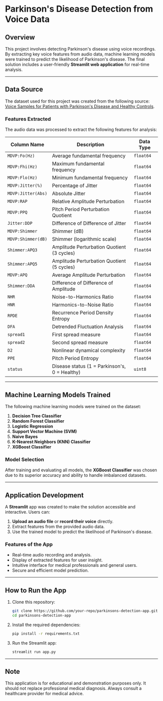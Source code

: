 # Parkinson's Disease Detection from Voice Data

## Overview
This project involves detecting Parkinson's disease using voice recordings. By extracting key voice features from audio data, machine learning models were trained to predict the likelihood of Parkinson's disease. The final solution includes a user-friendly **Streamlit web application** for real-time analysis.

---

## Data Source
The dataset used for this project was created from the following source:
[Voice Samples for Patients with Parkinson's Disease and Healthy Controls](https://figshare.com/articles/dataset/Voice_Samples_for_Patients_with_Parkinson_s_Disease_and_Healthy_Controls/23849127).

### Features Extracted
The audio data was processed to extract the following features for analysis:

| Column Name         | Description                                 | Data Type |
|---------------------|---------------------------------------------|-----------|
| `MDVP:Fo(Hz)`       | Average fundamental frequency              | `float64` |
| `MDVP:Fhi(Hz)`      | Maximum fundamental frequency              | `float64` |
| `MDVP:Flo(Hz)`      | Minimum fundamental frequency              | `float64` |
| `MDVP:Jitter(%)`    | Percentage of Jitter                       | `float64` |
| `MDVP:Jitter(Abs)`  | Absolute Jitter                            | `float64` |
| `MDVP:RAP`          | Relative Amplitude Perturbation            | `float64` |
| `MDVP:PPQ`          | Pitch Period Perturbation Quotient         | `float64` |
| `Jitter:DDP`        | Difference of Difference of Jitter         | `float64` |
| `MDVP:Shimmer`      | Shimmer (dB)                               | `float64` |
| `MDVP:Shimmer(dB)`  | Shimmer (logarithmic scale)                | `float64` |
| `Shimmer:APQ3`      | Amplitude Perturbation Quotient (3 cycles) | `float64` |
| `Shimmer:APQ5`      | Amplitude Perturbation Quotient (5 cycles) | `float64` |
| `MDVP:APQ`          | Average Amplitude Perturbation             | `float64` |
| `Shimmer:DDA`       | Difference of Difference of Amplitude      | `float64` |
| `NHR`               | Noise-to-Harmonics Ratio                   | `float64` |
| `HNR`               | Harmonics-to-Noise Ratio                   | `float64` |
| `RPDE`              | Recurrence Period Density Entropy          | `float64` |
| `DFA`               | Detrended Fluctuation Analysis             | `float64` |
| `spread1`           | First spread measure                       | `float64` |
| `spread2`           | Second spread measure                      | `float64` |
| `D2`                | Nonlinear dynamical complexity             | `float64` |
| `PPE`               | Pitch Period Entropy                       | `float64` |
| `status`            | Disease status (1 = Parkinson's, 0 = Healthy) | `uint8` |

---

## Machine Learning Models Trained
The following machine learning models were trained on the dataset:

1. **Decision Tree Classifier**
2. **Random Forest Classifier**
3. **Logistic Regression**
4. **Support Vector Machine (SVM)**
5. **Naive Bayes**
6. **K-Nearest Neighbors (KNN) Classifier**
7. **XGBoost Classifier**

### Model Selection
After training and evaluating all models, the **XGBoost Classifier** was chosen due to its superior accuracy and ability to handle imbalanced datasets.

---

## Application Development
A **Streamlit** app was created to make the solution accessible and interactive. Users can:

1. **Upload an audio file** or **record their voice** directly.
2. Extract features from the provided audio data.
3. Use the trained model to predict the likelihood of Parkinson's disease.

### Features of the App
- Real-time audio recording and analysis.
- Display of extracted features for user insight.
- Intuitive interface for medical professionals and general users.
- Secure and efficient model prediction.

---

## How to Run the App
1. Clone this repository:
   ```bash
   git clone https://github.com/your-repo/parkinsons-detection-app.git
   cd parkinsons-detection-app
   ```
2. Install the required dependencies:
   ```bash
   pip install -r requirements.txt
   ```
3. Run the Streamlit app:
   ```bash
   streamlit run app.py
   ```

---

## Note
This application is for educational and demonstration purposes only. It should not replace professional medical diagnosis. Always consult a healthcare provider for medical advice.